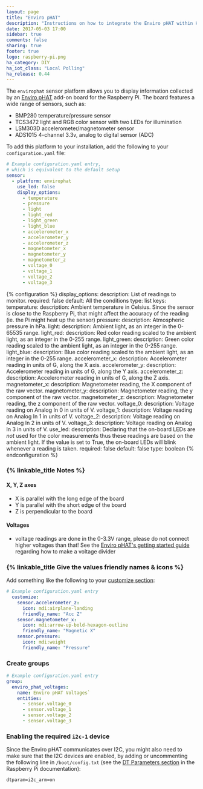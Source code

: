 ```yaml
---
layout: page
title: "Enviro pHAT"
description: "Instructions on how to integrate the Enviro pHAT within Home Assistant."
date: 2017-05-03 17:00
sidebar: true
comments: false
sharing: true
footer: true
logo: raspberry-pi.png
ha_category: DIY
ha_iot_class: "Local Polling"
ha_release: 0.44
---
```


The `envirophat` sensor platform allows you to display information collected by an [Enviro pHAT](https://shop.pimoroni.com/products/enviro-phat) add-on board for the Raspberry Pi. The board features a wide range of sensors, such as:

- BMP280 temperature/pressure sensor
- TCS3472 light and RGB color sensor with two LEDs for illumination
- LSM303D accelerometer/magnetometer sensor
- ADS1015 4-channel 3.3v, analog to digital sensor (ADC)

To add this platform to your installation, add the following to your `configuration.yaml` file:

```yaml
# Example configuration.yaml entry,
# which is equivalent to the default setup
sensor:
  - platform: envirophat
    use_led: false
    display_options:
      - temperature
      - pressure
      - light
      - light_red
      - light_green
      - light_blue
      - accelerometer_x
      - accelerometer_y
      - accelerometer_z
      - magnetometer_x
      - magnetometer_y
      - magnetometer_z
      - voltage_0
      - voltage_1
      - voltage_2
      - voltage_3
```

{% configuration %}
display_options:
  description: List of readings to monitor.
  required: false
  default: All the conditions
  type: list
  keys:
    temperature:
      description: Ambient temperature in Celsius. Since the sensor is close to the Raspberry Pi, that might affect the accuracy of the reading (ie. the Pi might heat up the sensor)
    pressure:
      description: Atmospheric pressure in hPa.
    light:
      description: Ambient light, as an integer in the 0-65535 range.
    light_red:
      description: Red color reading scaled to the ambient light, as an integer in the 0-255 range.
    light_green:
      description: Green color reading scaled to the ambient light, as an integer in the 0-255 range.
    light_blue:
      description: Blue color reading scaled to the ambient light, as an integer in the 0-255 range.
    accelerometer_x:
      description: Accelerometer reading in units of G, along the X axis.
    accelerometer_y:
      description: Accelerometer reading in units of G, along the Y axis.
    accelerometer_z:
      description: Accelerometer reading in units of G, along the Z axis.
    magnetometer_x:
      description: Magnetometer reading, the X component of the raw vector.
    magnetometer_y:
      description: Magnetometer reading, the y component of the raw vector.
    magnetometer_z:
      description: Magnetometer reading, the z component of the raw vector.
    voltage_0:
      description: Voltage reading on Analog In 0 in units of V.
    voltage_1:
      description: Voltage reading on Analog In 1 in units of V.
    voltage_2:
      description: Voltage reading on Analog In 2 in units of V.
    voltage_3:
      description: Voltage reading on Analog In 3 in units of V.
use_led:
  description: Declaring that the on-board LEDs are *not* used for the color measurements thus these readings are based on the ambient light. If the value is set to True, the on-board LEDs will blink whenever a reading is taken.
  required: false
  default: false
  type: boolean
{% endconfiguration %}

### {% linkable_title Notes %}

#### X, Y, Z axes

- X is parallel with the long edge of the board
- Y is parallel with the short edge of the board
- Z is perpendicular to the board

#### Voltages

- voltage readings are done in the 0-3.3V range, please do not connect higher voltages than that! See the [Enviro pHAT's getting started guide](https://learn.pimoroni.com/tutorial/sandyj/getting-started-with-enviro-phat) regarding how to make a voltage divider

### {% linkable_title Give the values friendly names & icons %}

Add something like the following to your [customize section](/docs/configuration/customizing-devices/):

```yaml
# Example configuration.yaml entry
  customize:
    sensor.accelerometer_z:
      icon: mdi:airplane-landing
      friendly_name: "Acc Z"
    sensor.magnetometer_x:
      icon: mdi:arrow-up-bold-hexagon-outline
      friendly_name: "Magnetic X"
    sensor.pressure:
      icon: mdi:weight
      friendly_name: "Pressure"
```  

### Create groups

```yaml
# Example configuration.yaml entry
group:
  enviro_phat_voltages:
    name: Enviro pHAT Voltages`
    entities:
      - sensor.voltage_0
      - sensor.voltage_1
      - sensor.voltage_2
      - sensor.voltage_3
```

### Enabling the required `i2c-1` device

Since the Enviro pHAT communicates over I2C, you might also need to make sure that the I2C devices are enabled, by adding or uncommenting the following line in `/boot/config.txt` (see the [DT Parameters section](https://www.raspberrypi.org/documentation/configuration/device-tree.md) in the Raspberry Pi documentation):

```
dtparam=i2c_arm=on
```
